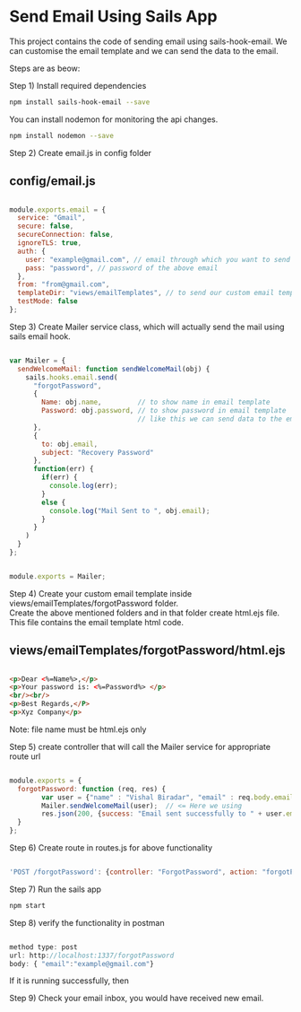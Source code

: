 # Send Email Using Sails App

This project contains the code of sending email using sails-hook-email.
We can customise the email template and we can send the data to the email.

Steps are as beow:

Step 1) Install required dependencies

```sh
npm install sails-hook-email --save

```
You can install nodemon for monitoring the api changes.

```sh
npm install nodemon --save

```

Step 2) Create email.js in config folder

config/email.js
---------

```js

module.exports.email = {
  service: "Gmail",
  secure: false,
  secureConnection: false,
  ignoreTLS: true,
  auth: {
    user: "example@gmail.com", // email through which you want to send mail
    pass: "password", // password of the above email
  },
  from: "from@gmail.com",
  templateDir: "views/emailTemplates", // to send our custom email template
  testMode: false
};

```


Step 3) Create Mailer service class, which will actually send the mail using sails email hook.

```js

var Mailer = {
  sendWelcomeMail: function sendWelcomeMail(obj) {
    sails.hooks.email.send(
      "forgotPassword",
      {
        Name: obj.name,         // to show name in email template
        Password: obj.password, // to show password in email template
                                // like this we can send data to the email
      },
      {
        to: obj.email,
        subject: "Recovery Password"
      },
      function(err) {
        if(err) {
          console.log(err);
        }
        else {
          console.log("Mail Sent to ", obj.email);
        }
      }
    )
  }
};


module.exports = Mailer;

```

Step 4) Create your custom email template inside views/emailTemplates/forgotPassword folder.  
Create the above mentioned folders and in that folder create html.ejs file.  
This file contains the email template html code.  

views/emailTemplates/forgotPassword/html.ejs
---------

```html

<p>Dear <%=Name%>,</p>
<p>Your password is: <%=Password%> </p>
<br/><br/>
<p>Best Regards,</P>
<p>Xyz Company</p>

```

Note: file name must be html.ejs only

Step 5) create controller that will call the Mailer service for
appropriate route url

```js

module.exports = {
  forgotPassword: function (req, res) {
        var user = {"name" : "Vishal Biradar", "email" : req.body.email, "password" : "xyzabcd@1234"};
        Mailer.sendWelcomeMail(user);  // <= Here we using
        res.json(200, {success: "Email sent successfully to " + user.email});
  }
};

```
Step 6) Create route in routes.js for above functionality

```js

'POST /forgotPassword': {controller: "ForgotPassword", action: "forgotPassword"}

```
Step 7) Run the sails app

```sh
npm start

```

Step 8) verify the functionality in postman

```js

method type: post
url: http://localhost:1337/forgotPassword
body: { "email":"example@gmail.com"}

```

If it is running successfully, then

Step 9) Check your email inbox, you would have received new email.
